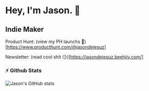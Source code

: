 <!--
**JasonDeJesuz/JasonDeJesuz** is a ✨ _special_ ✨ repository because its `README.md` (this file) appears on your GitHub profile.

Here are some ideas to get you started:

- 🔭 I’m currently working on ...
- 🌱 I’m currently learning ...
- 👯 I’m looking to collaborate on ...
- 🤔 I’m looking for help with ...
- 💬 Ask me about ...
- 📫 How to reach me: ...
- 😄 Pronouns: ...
- ⚡ Fun fact: ...
-->

# Hey, I'm Jason. 👋

## Indie Maker

Product Hunt: (view my PH launchs 🥺)[https://www.producthunt.com/@jasondejesuz]

Newsletter: (read cool shit 😏)[https://jasondejesuz.beehiiv.com/]

### ⚡️ Github Stats

![Jason's GitHub stats](https://my-github-stats-umber.vercel.app/api?username=jasondejesuz&count_private=true&theme=radical&show_icons=true)
